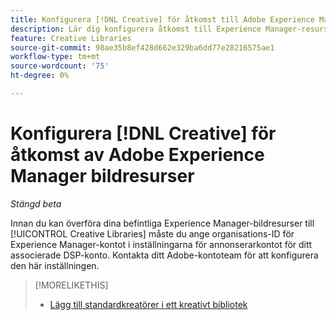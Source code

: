 ```yaml
---
title: Konfigurera [!DNL Creative] för åtkomst till Adobe Experience Manager bildresurser
description: Lär dig konfigurera åtkomst till Experience Manager-resurser i  [!DNL Creative].
feature: Creative Libraries
source-git-commit: 98ae35b8ef428d662e329ba6dd77e28216575ae1
workflow-type: tm+mt
source-wordcount: '75'
ht-degree: 0%

---
```


# Konfigurera [!DNL Creative] för åtkomst av Adobe Experience Manager bildresurser

*Stängd beta*

Innan du kan överföra dina befintliga Experience Manager-bildresurser till [!UICONTROL Creative Libraries] måste du ange organisations-ID för Experience Manager-kontot i inställningarna för annonserarkontot för ditt associerade DSP-konto. Kontakta ditt Adobe-kontoteam för att konfigurera den här inställningen.

>[!MORELIKETHIS]
>
>* [Lägg till standardkreatörer i ett kreativt bibliotek](creative-add-standard.md)
